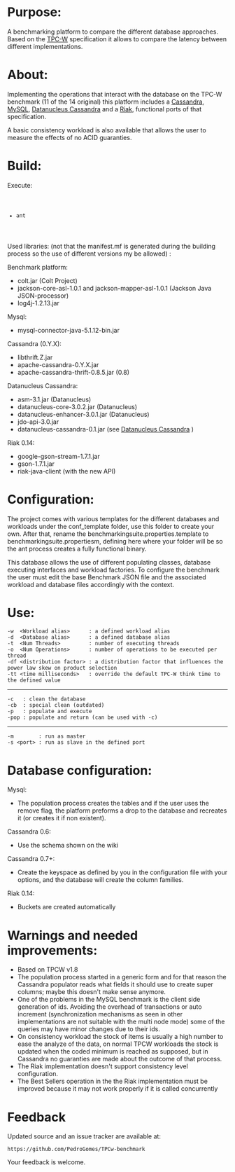 # Purpose:
A benchmarking platform to compare the different database approaches. Based on the <a href="http://www.tpc.org/tpcw/">TPC-W</a> specification it allows to compare the latency between different implementations. 

# About: 
Implementing the operations that interact with the database on the TPC-W benchmark (11 of the 14 original) this platform includes a <a href="http://cassandra.apache.org/">Cassandra</a>, <a href="http://www.mysql.com/">MySQL</a>, <a href="https://github.com/PedroGomes/datanucleus-cassandra">Datanucleus Cassandra</a> and a  <a href="http://basho.com/products/riak-overview/">Riak</a>,  functional ports of that specification. 

A basic consistency workload is also available that allows the user to measure the effects of no ACID guaranties.   

# Build: 

Execute:
<code>
- ant 
</code>
	
Used libraries: 
(not that the manifest.mf is generated during the building process so the use of different versions my be allowed) : 

Benchmark platform: 
- colt.jar (Colt Project)
- jackson-core-asl-1.0.1 and jackson-mapper-asl-1.0.1 (Jackson Java JSON-processor)
- log4j-1.2.13.jar 

Mysql:
- mysql-connector-java-5.1.12-bin.jar

Cassandra (0.Y.X): 
- libthrift.Z.jar 
- apache-cassandra-0.Y.X.jar
- apache-cassandra-thrift-0.8.5.jar (0.8)

Datanucleus Cassandra: 
- asm-3.1.jar (Datanucleus)
- datanucleus-core-3.0.2.jar (Datanucleus)
- datanucleus-enhancer-3.0.1.jar (Datanucleus)
- jdo-api-3.0.jar 
- datanucleus-cassandra-0.1.jar (see <a href="https://github.com/PedroGomes/datanucleus-cassandra">Datanucleus Cassandra</a> )

Riak 0.14: 
- google-gson-stream-1.7.1.jar
- gson-1.7.1.jar
- riak-java-client (with the new API)


# Configuration: 

The project comes with various templates for the different databases and workloads under the conf_template folder, use this folder to create your own. After that, rename the benchmarkingsuite.properties.template to benchmarkingsuite.propertiesm, defining here where your folder will be so the ant process creates a fully functional binary.   

This database allows the use of different populating classes, database executing interfaces and workload factories. To configure the benchmark the user must edit the base Benchmark JSON file and the associated workload and database files accordingly with the context.  


# Use:
                                            
    -w  <Workload alias>      : a defined workload alias                                                     
    -d  <Database alias>      : a defined database alias                                                     
    -t  <Num Threads>         : number of executing threads                                                  
    -o  <Num Operations>      : number of operations to be executed per thread                              
    -df <distribution factor> : a distribution factor that influences the power law skew on product selection
    -tt <time milliseconds>   : override the default TPC-W think time to the defined value         
          
   ------------------------------------------------------      
                                           
    -c   : clean the database                                                                                
    -cb  : special clean (outdated)                                                                   
    -p   : populate and execute                                                                                        
    -pop : populate and return (can be used with -c)   
                                                    
   ------------------------------------------------------    
                                                 
    -m        : run as master                                                                                
    -s <port> : run as slave in the defined port
       
# Database configuration:

Mysql:
- The population process creates the tables and if the user uses the remove flag, the platform preforms a drop to the database and recreates it (or creates it if non existent).

Cassandra 0.6:
- Use the schema shown on the wiki

Cassandra 0.7+:
- Create the keyspace as defined by you in the configuration file with your options, and the database will create the column families. 
 
Riak 0.14:
- Buckets are created automatically

# Warnings and needed improvements:
- Based on TPCW v1.8
- The population process started in a generic form and for that reason the Cassandra populator reads what fields it should use to create super columns; maybe this doesn't make sense anymore.
- One of the problems in the MySQL benchmark is the client side generation of ids. Avoiding the overhead of transactions or auto increment (synchronization mechanisms as seen in other implementations are not suitable with the multi node mode) some of the queries may have minor changes due to their ids. 
- On consistency workload the stock of items is usually a high number to ease the analyze of the data, on normal TPCW workloads the stock is updated when the coded minimum is reached as supposed, but in Cassandra no guaranties are made about the outcome of that process.   
- The Riak implementation doesn't support consistency level configuration.
- The Best Sellers operation in the the Riak implementation must be improved because it may not work properly if it is called concurrently

# Feedback

Updated source and an issue tracker are available at:
	
    https://github.com/PedroGomes/TPCw-benchmark

Your feedback is welcome.




